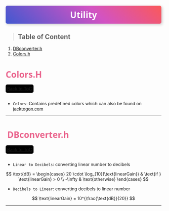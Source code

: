 <h1 style="color: white; background: linear-gradient(43deg, #4158D0 0%, #d253c3 58%, #FB5959 100%); text-align: center; padding: 10px; box-shadow: 3px 3px 10px rgba(0,0,0,0.2); font-family: 'Segoe UI', Tahoma, Geneva, Verdana, sans-serif; border-radius: 5px; text-transform: capitalize;">
  Utility
</h1>

> <h2 id='0'>Table of Content</h2>

1. <a href='#dbconverter'>DBconverter.h</a>
2. <a href='#Colors'>Colors.h</a>


<h1 id="Colors" style="font-weight: 600; text-transform: capitalize; font-family: 'Segoe UI', Tahoma, Geneva, Verdana, sans-serif; color: #EA638C;">Colors.h</h1>
<a href='#0' style='background: #000; margin:0 auto; padding: 5px; border-radius: 5px;'>Back to ToC</a><br><br>

- `Colors`: Contains predefined colors which can also be found on <a href='https://jacktogon.com/'>jacktogon.com</a>

---

<h1 id="conversion" style="padding: 2px 5px; border-radius: 5px; font-family: 'Segoe UI', Tahoma, Geneva, Verdana, sans-serif; color: #EA638C;">DBconverter.h</h1>
<a href='#0' style='background: #000; padding: 5px; border-radius: 5px;'>Back to ToC</a>
<br><br>

* `Linear to Decibels`: converting linear number to decibels
  
$$
\text{dB} = 
\begin{cases} 
20 \cdot \log_{10}(\text{linearGain}) & \text{if } \text{linearGain} > 0 \\
-\infty & \text{otherwise}
\end{cases}
$$

* `Decibels to Linear`: converting decibels to linear number
  
$$
\text{linearGain} = 10^{\frac{\text{dB}}{20}}
$$

---